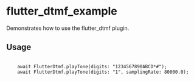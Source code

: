 # flutter_dtmf_example

Demonstrates how to use the flutter_dtmf plugin.

## Usage

```

    await FlutterDtmf.playTone(digits: "1234567890ABCD*#");
    await FlutterDtmf.playTone(digits: "1", samplingRate: 80000.0);

```